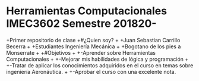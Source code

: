 # Herramientas Computacionales IMEC3602 Semestre 201820-

+Primer repositorio de clase
+#¿Quien soy?
+
+Juan Sebastian Carrillo Becerra
+
+Estudiantes Ingeniería Mecánica
+
+Bogotano de los pies a Monserrate
+
+#Objetivos
+
+-Aprender sobre Herramientas Computacionales
+
+-Mejorar mis habilidades de lógica y programación
+
+-Tratar de aplicar los conocimientos adquiridos en el curso en temas sobre ingeniería Aeronáutica.
+
+-Aprobar el curso con una excelente nota.
